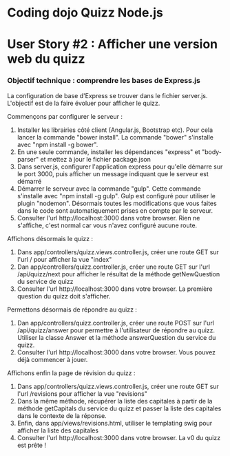 # Coding dojo Quizz Node.js

# User Story #2 : Afficher une version web du quizz

### Objectif technique : comprendre les bases de Express.js

La configuration de base d'Express se trouver dans le fichier server.js. L'objectif est de la faire évoluer pour
afficher le quizz.

Commençons par configurer le serveur :

1. Installer les librairies côté client (Angular.js, Bootstrap etc). Pour cela lancer la commande "bower install". La  commande
"bower" s'installe avec "npm install -g bower".
2. En une seule commande, installer les dépendances "express" et "body-parser" et mettez à jour le fichier package.json
3. Dans server.js, configurer l'application express pour qu'elle démarre sur le port 3000, puis afficher un message 
indiquant que le serveur est démarré
4. Démarrer le serveur avec la commande "gulp". Cette commande s'installe avec "npm install -g gulp". Gulp est configuré
pour utiliser le plugin "nodemon". Désormais toutes les modifications que vous faites dans le code sont automatiquement
prises en compte par le serveur.
5. Consulter l'url http://localhost:3000 dans votre browser. Rien ne s'affiche, c'est normal car vous n'avez configuré
aucune route.

Affichons désormais le quizz : 

1. Dans app/controllers/quizz.views.controller.js, créer une route GET sur l'url / pour afficher la vue "index"
2. Dan app/controllers/quizz.controller.js, créer une route GET sur l'url /api/quizz/next pour afficher le résultat
de la méthode getNewQuestion du service de quizz
3. Consulter l'url http://localhost:3000 dans votre browser. La première question du quizz doit s'afficher.

Permettons désormais de répondre au quizz :

1. Dan app/controllers/quizz.controller.js, créer une route POST sur l'url /api/quizz/answer pour permettre à l'utilisateur
de répondre au quizz. Utiliser la classe Answer et la méthode answerQuestion du service du quizz. 
2. Consulter l'url http://localhost:3000 dans votre browser. Vous pouvez déjà commencer à jouer.

Affichons enfin la page de révision du quizz :

1. Dans app/controllers/quizz.views.controller.js, créer une route GET sur l'url /revisions pour afficher la vue "revisions"
2. Dans la même méthode, récupérer la liste des capitales à partir de la méthode getCapitals du service du quizz et passer
la liste des capitales dans le contexte de la réponse.
3. Enfin, dans app/views/revisions.html, utiliser le templating swig pour afficher la liste des capitales
4. Consulter l'url http://localhost:3000 dans votre browser. La v0 du quizz est prête !
